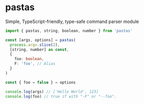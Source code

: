 # pastas

Simple, TypeScript-friendly, type-safe command parser module

```ts
import { pastas, string, boolean, number } from 'pastas'

const [args, options] = pastas(
  process.argv.slice(2),
  [string, number] as const,
  {
    foo: boolean,
    F: 'foo', // Alias
  }
)

const { foo = false } = options

console.log(args) // ['Hello World', 123]
console.log(foo) // true if with "-F" or "--foo".
```
